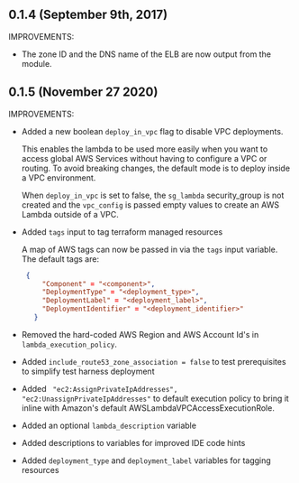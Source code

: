 ## 0.1.4 (September 9th, 2017) 

IMPROVEMENTS:

* The zone ID and the DNS name of the ELB are now output from the module.   

## 0.1.5 (November 27 2020)

IMPROVEMENTS:

* Added a new boolean `deploy_in_vpc` flag to disable VPC deployments.

   This enables the lambda to be used more easily when you want to access
   global AWS Services without having to configure a VPC or routing. 
   To avoid breaking changes, the default mode is to deploy inside a VPC environment.
   
   When `deploy_in_vpc` is set to false, the `sg_lambda` security_group is not created 
   and the `vpc_config` is passed empty values to create an AWS Lambda outside of a VPC.

* Added `tags` input to tag terraform managed resources
   
   A map of AWS tags can now be passed in via the `tags` input variable. The default tags are:
    ```json
     {
         "Component" = "<component>",
         "DeploymentType" = "<deployment_type>",
         "DeploymentLabel" = "<deployment_label>",
         "DeploymentIdentifier" = "<deployment_identifier>"
       } 
    ```
* Removed the hard-coded AWS Region and AWS Account Id's in `lambda_execution_policy`.
* Added `include_route53_zone_association = false` to test prerequisites to simplify test harness deployment 
* Added ` "ec2:AssignPrivateIpAddresses", "ec2:UnassignPrivateIpAddresses"` to default execution policy
to bring it inline with Amazon's default AWSLambdaVPCAccessExecutionRole.
* Added an optional `lambda_description` variable
* Added descriptions to variables for improved IDE code hints
* Added `deployment_type` and `deployment_label` variables for tagging resources
